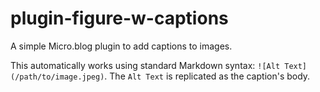 # plugin-figure-w-captions
A simple Micro.blog plugin to add captions to images.

This automatically works using standard Markdown syntax: `![Alt Text](/path/to/image.jpeg)`. The `Alt Text` is replicated as the caption's body.
